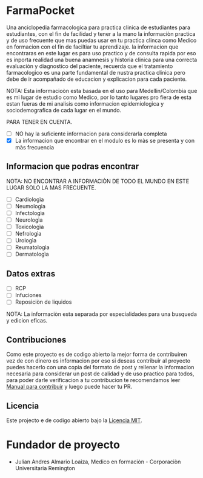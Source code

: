 # FarmaPocket

Una anciclopedia farmacologica para practica clinica de estudiantes para estudiantes, con el fin de facilidad y tener a la mano la informaciòn practica y de uso frecuente que mas puedas usar en tu practica clinca como Medico en formacion con el fin de faciltiar tu aprendizaje. la informacion que encontraras en este lugar es para uso practico y de consulta rapida por eso es inporta realidad una buena anamnesis y historia clinica para una correcta evaluaciòn y diagnostico del paciente, recuerda que el tratamiento farmacologìco es una parte fundamental de nustra practica clinica pero debe de ir acompañado de educacion y explicacion para cada paciente.

NOTA: Esta informacioòn esta basada en el uso para Medellin/Colombia que es mi lugar de estudio como Medico, por lo tanto lugares pro fiera de esta estan fueras de mi analisis como informacion epidemiologìca y sociodemografica de cada lugar en el mundo. 

PARA TENER EN CUENTA.
- [ ] NO hay la suficiente informacion para considerarla completa
- [x] La informacion que encontrar en el modulo es lo màs se presenta y con màs frecuencia 

## Informacion que podras encontrar
NOTA: NO ENCONTRAR A INFORMACIÒN DE TODO EL MUNDO EN ESTE LUGAR SOLO LA MAS FRECUENTE.
- [ ] Cardiologìa
- [ ] Neumologia
- [ ] Infectologìa
- [ ] Neurologìa
- [ ] Toxicologìa
- [ ] Nefrologìa
- [ ] Urologìa
- [ ] Reumatologìa
- [ ] Dermatologìa

## Datos extras
- [ ] RCP
- [ ] Infuciones
- [ ] Reposiciòn de liquidos

NOTA: La informaciòn esta separada por especialidades para una busqueda y edicion eficas.

## Contribuciones

Como este proyecto es de codigo abierto la mejor forma de contribuiren vez de con dinero es informacion por eso si deseas contribuir al proyecto puedes hacerlo con una copia del formato de post y rellenar la informacion necesaria para considerar un post de calidad y de uso practico para todos, para poder darle verificacion a tu contribucion te recomendamos leer [Manual para contribuir](./CONTRIBUTING.md) y luego puede hacer tu PR.

## Licencia
Este projecto e de codigo abierto bajo la [Licencia MIT](LICENSE).

# Fundador de proyecto
- Julian Andres Almario Loaiza, Medico en formaciòn - Corporaciòn Universitaria Remington

